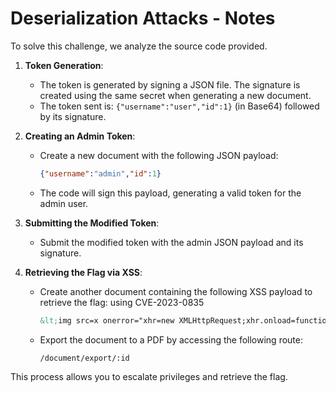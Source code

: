 # Deserialization Attacks - Notes

To solve this challenge, we analyze the source code provided.

1. **Token Generation**:
   - The token is generated by signing a JSON file. The signature is created using the same secret when generating a new document.
   - The token sent is: `{"username":"user","id":1}` (in Base64) followed by its signature.

2. **Creating an Admin Token**:
   - Create a new document with the following JSON payload:
     ```json
     {"username":"admin","id":1}
     ```
   - The code will sign this payload, generating a valid token for the admin user.

3. **Submitting the Modified Token**:
   - Submit the modified token with the admin JSON payload and its signature.

4. **Retrieving the Flag via XSS**:
   - Create another document containing the following XSS payload to retrieve the flag: using CVE-2023-0835
     ```html
     &lt;img src=x onerror="xhr=new XMLHttpRequest;xhr.onload=function(){document.write(xhr.responseText)};xhr.open('GET','file:///flag.txt');xhr.send()"&gt;
     ```
   - Export the document to a PDF by accessing the following route:
     ```
     /document/export/:id
     ```

This process allows you to escalate privileges and retrieve the flag.